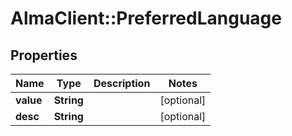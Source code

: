 # AlmaClient::PreferredLanguage

## Properties
Name | Type | Description | Notes
------------ | ------------- | ------------- | -------------
**value** | **String** |  | [optional] 
**desc** | **String** |  | [optional] 



